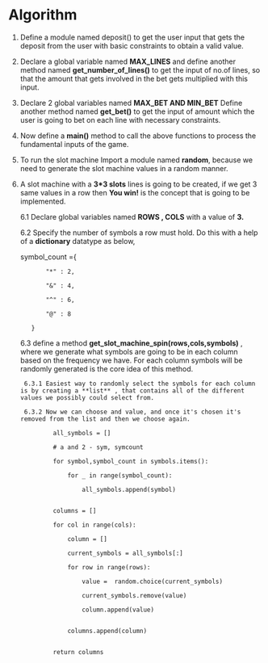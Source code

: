 # Algorithm

1. Define a module named deposit() to get the user input that gets the deposit from the user with basic constraints to obtain a valid value.

2. Declare a global variable named **MAX_LINES** and define another method named **get_number_of_lines()** to get the input of no.of lines, so that the amount that gets involved in the bet gets multiplied with this input.

3. Declare 2 global variables named **MAX_BET AND MIN_BET** Define another method named **get_bet()** to get the input of amount which the user is going to bet on each line with necessary constraints.

4. Now define a **main()** method to call the above functions to process the fundamental inputs of the game.

5. To run the slot machine Import a module named **random**, because we need to generate the slot machine values in a random manner.

6. A slot machine with a **3*3 slots** lines is going to be created, if we get 3 same values in a row then **You win!** is the concept that is going to be implemented.

   6.1 Declare global variables named **ROWS , COLS** with a value of **3.**

   6.2 Specify the number of symbols a row must hold. Do this with a help of a **dictionary** datatype as below,

      symbol_count ={
   
              "*" : 2,
   
              "&" : 4,
   
              "^" : 6,
   
              "@" : 8
   
          }

     6.3 define a method **get_slot_machine_spin(rows,cols,symbols)** , where we generate what symbols are going to be in each column    
        based on the frequency we have. For each column symbols will be randomly generated is the core idea of this method.

        6.3.1 Easiest way to randomly select the symbols for each column is by creating a **list** , that contains all of the different                  values we possibly could select from.

        6.3.2 Now we can choose and value, and once it's chosen it's removed from the list and then we choose again.

                all_symbols = []
   
                # a and 2 - sym, symcount
   
                for symbol,symbol_count in symbols.items():
   
                    for _ in range(symbol_count):
   
                        all_symbols.append(symbol)
   
            
                columns = []
   
                for col in range(cols):
   
                    column = []
   
                    current_symbols = all_symbols[:]
   
                    for row in range(rows):
   
                        value =  random.choice(current_symbols)
   
                        current_symbols.remove(value)
   
                        column.append(value)
   
            
                    columns.append(column)

            
                return columns
             

   
 
